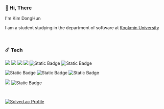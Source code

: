 ### 👋 Hi, There

I'm Kim DongHun

I am a student studying in the department of software at <a href='https://cs.kookmin.ac.kr/'>Kookmin University </a> 

<br/>

### ☄️ Tech 

 <img src="https://img.shields.io/badge/JavaScript-F7DF1E?style=for-the-badge&logo=JavaScript&logoColor=white"> <img src="https://img.shields.io/badge/HTML5-E34F26?style=for-the-badge&logo=HTML5&logoColor=white"> <img src="https://img.shields.io/badge/CSS3-1572B6?style=for-the-badge&logo=CSS3&logoColor=white">  <img src="https://img.shields.io/badge/JAVA-007396?style=for-the-badge&logo=Java&logoColor=white"> <img alt="Static Badge" src="https://img.shields.io/badge/Python-3776AB?style=for-the-badge&logo=Python&logoColor=white&labelColor=3776AB"> <img alt="Static Badge" src="https://img.shields.io/badge/C%2B%2B-00599C?style=for-the-badge&logo=C%2B%2B&logoColor=white&labelColor=00599C">


 
<img alt="Static Badge" src="https://img.shields.io/badge/Express-6DB33F?style=for-the-badge&logo=Express&logoColor=white&labelColor=6DB33F"> <img alt="Static Badge" src="https://img.shields.io/badge/React-61DAFB?style=for-the-badge&logo=React&logoColor=white&labelColor=61DAFB"> <img alt="Static Badge" src="https://img.shields.io/badge/Spring-6DB33F?style=for-the-badge&logo=Spring&logoColor=white&labelColor=6DB33F"> 



 
 <img src="https://img.shields.io/badge/MySQL-4479A1?style=for-the-badge&logo=MySQL&logoColor=white"> <img alt="Static Badge" src="https://img.shields.io/badge/MongoDB-47A248?style=for-the-badge&logo=MongoDB&logoColor=white&labelColor=47A248">

<br/>

 [![Solved.ac Profile](http://mazassumnida.wtf/api/v2/generate_badge?boj=bassrkd)](https://solved.ac/bassrkd/)

